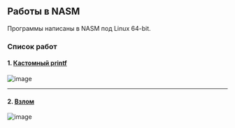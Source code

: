 ## Работы в NASM

Программы написаны в NASM под Linux 64-bit.

### Cписок работ 

#### 1. [Кастомный printf](https://github.com/Shishqa/MIPT_2sem_Assembly/tree/dev/10_NASM/02_Custom-Printf)

![image](https://user-images.githubusercontent.com/53887365/82755125-d8ed3d80-9dfb-11ea-8af7-866cda21a4b4.png)

------------------------------------------------------------------------------------------------------------

#### 2. [Взлом](https://github.com/Shishqa/MIPT_2sem_Assembly/tree/dev/10_NASM/03_Break-In)

![image](https://user-images.githubusercontent.com/53887365/82758025-3b4f3980-9e0e-11ea-8f41-17600798a40a.png)
